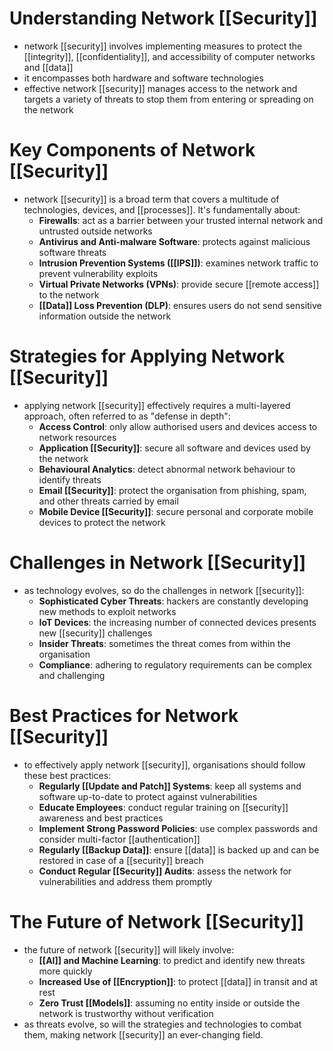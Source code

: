# Understanding Network [[Security]]
- network [[security]] involves implementing measures to protect the [[integrity]], [[confidentiality]], and accessibility of computer networks and [[data]]
- it encompasses both hardware and software technologies
- effective network [[security]] manages access to the network and targets a variety of threats to stop them from entering or spreading on the network

# Key Components of Network [[Security]]
- network [[security]] is a broad term that covers a multitude of technologies, devices, and [[processes]]. It's fundamentally about:
	- **Firewalls**: act as a barrier between your trusted internal network and untrusted outside networks
	- **Antivirus and Anti-malware Software**: protects against malicious software threats
	- **Intrusion Prevention Systems ([[IPS]])**: examines network traffic to prevent vulnerability exploits
	- **Virtual Private Networks (VPNs)**: provide secure [[remote access]] to the network
	- **[[Data]] Loss Prevention (DLP)**: ensures users do not send sensitive information outside the network

# Strategies for Applying Network [[Security]]
- applying network [[security]] effectively requires a multi-layered approach, often referred to as "defense in depth":
	- **Access Control**: only allow authorised users and devices access to network resources
	- **Application [[Security]]**: secure all software and devices used by the network
	- **Behavioural Analytics**: detect abnormal network behaviour to identify threats
	- **Email [[Security]]**: protect the organisation from phishing, spam, and other threats carried by email
	- **Mobile Device [[Security]]**: secure personal and corporate mobile devices to protect the network

# Challenges in Network [[Security]]
- as technology evolves, so do the challenges in network [[security]]:
	- **Sophisticated Cyber Threats**: hackers are constantly developing new methods to exploit networks
	- **IoT Devices**: the increasing number of connected devices presents new [[security]] challenges
	- **Insider Threats**: sometimes the threat comes from within the organisation
	- **Compliance**: adhering to regulatory requirements can be complex and challenging

# Best Practices for Network [[Security]]
- to effectively apply network [[security]], organisations should follow these best practices:
	- **Regularly [[Update and Patch]] Systems**: keep all systems and software up-to-date to protect against vulnerabilities
	- **Educate Employees**: conduct regular training on [[security]] awareness and best practices
	- **Implement Strong Password Policies**: use complex passwords and consider multi-factor [[authentication]]
	- **Regularly [[Backup Data]]**: ensure [[data]] is backed up and can be restored in case of a [[security]] breach
	- **Conduct Regular [[Security]] Audits**: assess the network for vulnerabilities and address them promptly

# The Future of Network [[Security]]
- the future of network [[security]] will likely involve:
	- **[[AI]] and Machine Learning**: to predict and identify new threats more quickly
	- **Increased Use of [[Encryption]]**: to protect [[data]] in transit and at rest
	- **Zero Trust [[Models]]**: assuming no entity inside or outside the network is trustworthy without verification
- as threats evolve, so will the strategies and technologies to combat them, making network [[security]] an ever-changing field.